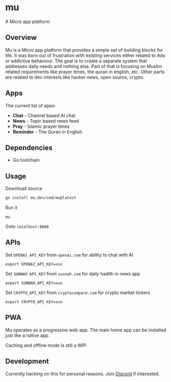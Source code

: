 # mu

A Micro app platform

## Overview

Mu is a Micro app platform that provides a simple set of building blocks for life. It was born out of frustration with existing services either 
related to Ads or addictive behaviour. The goal is to create a separate system that addresses daily needs and nothing else. Part of that 
is focusing on Muslim related requirements like prayer times, the quran in english, etc. Other parts are related to dev interests like 
hacker news, open source, crypto.

## Apps

The current list of apps:

- **Chat** - Channel based AI chat
- **News** - Topic based news feed
- **Pray** - Islamic prayer times
- **Reminder** - The Quran in English

## Dependencies

- Go toolchain

## Usage

Download source

```bash
go install mu.dev/cmd/mu@latest
```

Run it

```
mu
```

Goto `localhost:8080`
## APIs

Set `OPENAI_API_KEY` from `openai.com` for ability to chat with AI

```
export OPENAI_API_KEY=xxx
```

Set `SUNNAH_API_KEY` from `sunnah.com` for daily hadith in news app

```
export SUNNAH_API_KEY=xxx
```

Set `CRYPTO_API_KEY` from `cryptocompare.com` for crypto market tickers

```
export CRYPTO_API_KEY=xxx
```

## PWA

Mu operates as a progressive web app. The main home app can be installed just like a native app. 

Caching and offline mode is still a WIP.

## Development

Currently hacking on this for personal reasons. Join [Discord](https://mu.xyz/discord) if interested.
